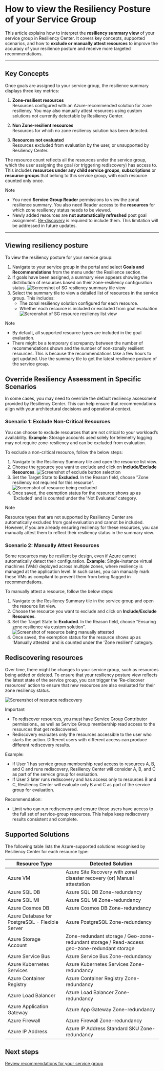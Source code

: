 # How to view the Resiliency Posture of your Service Group

This article explains how to interpret the **resiliency summary view** of your service group in Resiliency Center. It covers key concepts, supported scenarios, and how to **exclude or manually attest resources** to improve the accuracy of your resilience posture and receive more targeted recommendations.

---

## Key Concepts

Once goals are assigned to your service group, the resilience summary displays three key metrics:

1. **Zone-resilient resources**  
   Resources configured with an Azure-recommended solution for zone resiliency. You may also manually attest resources using custom solutions not currently detectable by Resiliency Center.

2. **Non Zone-resilient resources**  
   Resources for which no zone resiliency solution has been detected.

3. **Resources not evaluated**  
   Resources excluded from evaluation by the user, or unsupported by Resiliency Center.

The resource count reflects all the resources under the service group, which the user assigning the goal (or triggering rediscovery) has access to. This includes **resources under any child service groups**, **subscriptions** or **resource groups** that belong to this service group, with each resource counted only once.

> [!NOTE]
>
> - You need **Service Group Reader** permissions to view the zonal resilience summary. You also need Reader access to the **resources** for which zone resiliency status needs to be viewed.
> - Newly added resources are **not automatically refreshed** post goal assignment. [Re-discovery](#rediscovering-resources) is required to include them. This limitation will be addressed in future updates.

---

## Viewing resiliency posture

To view the resiliency posture for your service group:

1. Navigate to your service group in the portal and select **Goals and Recommendations** from the menu under the Resilience section.
2. If goals have been assigned, a summary view appears showing the distribution of resources based on their zone-resiliency configuration status.
    ![Screenshot of SG resiliency summary tile view](../img/14-SG-Summary-Goals-Assigned.png)
3. Select the summary tile to view a detailed list of resources in the service group. This includes:
    - The zonal resiliency solution configured for each resource.
    - Whether each resource is included or excluded from goal evaluation.
    ![Screenshot of SG resource resiliency list view](../img/15-SG-List-Resources.png)

> [!NOTE]
>
> - By default, all supported resource types are included in the goal evaluation.
> - There might be a temporary discrepancy between the number of recommendations shown and the number of non-zonally resilient resources. This is because the recommendations take a few hours to get updated. Use the summary tile to get the latest resilience posture of the service group.

## Override Resiliency Assessment in Specific Scenarios

In some cases, you may need to override the default resiliency assessment provided by Resiliency Center. This can help ensure that recommendations align with your architectural decisions and operational context.

### Scenario 1: Exclude Non-Critical Resources

You can choose to exclude resources that are not critical to your workload’s availability.
**Example:**
Storage accounts used solely for telemetry logging may not require zone-resiliency and can be excluded from evaluation.

To exclude a non-critical resource, follow the below steps:

1. Navigate to the Resiliency Summary tile and open the resource list view.
2. Choose the resource you want to exclude and click on **Include/Exclude Resources**.
    ![Screenshot of exclude button selection](../img/16-Resource-Exclude-Command-Bar.png)
3. Set the Target State to **Excluded**. In the Reason field, choose "Zone resiliency not required for this resource".
    ![Screenshot of resource being excluded](../img/17-Resoure-Exclusion-Selection.png)
4. Once saved, the exemption status for the resource shows up as 'Excluded' and is counted under the 'Not Evaluated' category.

> [!NOTE]
> Resource types that are not supported by Resiliency Center are automatically excluded from goal evaluation and cannot be included. However, if you are already ensuring resiliency for these resources, you can manually attest them to reflect their resiliency status in the summary view.

### Scenario 2: Manually Attest Resources

Some resources may be resilient by design, even if Azure cannot automatically detect their configuration.
**Example:**
Single-instance virtual machines (VMs) deployed across multiple zones, where resiliency is managed at the application level. In such cases, you can manually mark these VMs as compliant to prevent them from being flagged in recommendations.

To manually attest a resource, follow the below steps:

1. Navigate to the Resiliency Summary tile in the service group and open the resource list view.
2. Choose the resource you want to exclude and click on **Include/Exclude Resources**.
3. Set the Target State to **Excluded**. In the Reason field, choose "Ensuring zone resilience via custom solution".
    ![Screenshot of resource being manually attested](../img/18-Manual-Attestation-Selection.png)
4. Once saved, the exemption status for the resource shows up as 'Manually attested' and is counted under the 'Zone resilient' category.

## Rediscovering resources

Over time, there might be changes to your service group, such as resources being added or deleted. To ensure that your resiliency posture view reflects the latest state of the service group, you can trigger the 'Re-discover resources' action to ensure that new resources are also evaluated for their zone resiliency status.

   ![Screenshot of resource rediscovery](../img/19-SG-Resource-Rediscovery.png)

> [!IMPORTANT]
>
> - To rediscover resources, you must have Service Group Contributor permissions., as well as Service Group membership read access to the resources that get rediscovered.
> - Rediscovery evaluates only the resources accessible to the user who starts the action. Different users with different access can produce different rediscovery results.
>
> Example:
>
> - If User 1 has service group membership read access to resources A, B, and C and runs rediscovery, Resiliency Center will consider A, B, and C as part of the service group for evaluation.
> - If User 2 later runs rediscovery and has access only to resources B and C, Resiliency Center will evaluate only B and C as part of the service group for evaluation.
>
> Recommendation:
>
> - Limit who can run rediscovery and ensure those users have access to the full set of service-group resources. This helps keep rediscovery results consistent and complete.

## Supported Solutions

The following table lists the Azure-supported solutions recognised by Resiliency Center for each resource type:

| **Resource Type**       | **Detected Solution**                                  |
|-------------------------|--------------------------------------------------------|
| Azure VM                | Azure Site Recovery with zonal disaster recovery (or) Manual attestation     |
| Azure SQL DB            | Azure SQL DB Zone-redundancy                               |
| Azure SQL MI            | Azure SQL MI Zone-redundancy|
| Azure Cosmos DB         | Azure Cosmos DB Zone-redundancy |
| Azure Database for PostgreSQL - Flexible Server         | Azure PostgreSQL Zone-redundancy |
| Azure Storage Account   | Zone-redundant storage / Geo-zone-redundant storage / Read-access geo-zone-redundant storage |
| Azure Service Bus         | Azure Service Bus Zone-redundancy |
| Azure Kubernetes Services         | Azure Kubernetes Services Zone-redundancy |
| Azure Container Registry         | Azure Container Registry Zone-redundancy |
| Azure Load Balancer         | Azure Load Balancer Zone-redundancy |
| Azure Application Gateway         | Azure App Gateway Zone-redundancy |
| Azure Firewall         | Azure Firewall Zone-redundancy |
| Azure IP Address         | Azure IP Address Standard SKU Zone-redundancy |

## Next steps

[Review recommendations for your service group](./Recommendations.md)